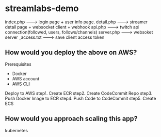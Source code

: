 # streamlabs-demo

index.php ---> login page + user info page.
detail.php ---> streamer detail page + websocket client + webhook
api.php ---> twitch api connection(followed, users, follows/channels)
server.php ---> websoket server
_access.txt ---> save client access token


## How would you deploy the above on AWS? 

Prerequisites
- Docker
- AWS account
- AWS CLI

Deploy to AWS
step1. Create ECR
step2. Create CodeCommit Repo
step3. Push Docker Image to ECR
step4. Push Code to CodeCommit
step5. Create ECS

## How would you approach scaling this app?
kubernetes

